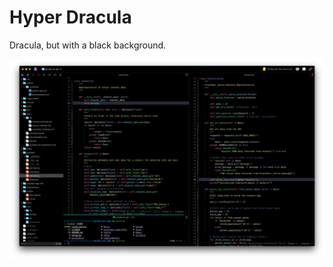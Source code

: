 # Hyper Dracula

Dracula, but with a black background.

<img src="https://raw.githubusercontent.com/ReagentX/Nova-Hyper-Dracula/develop/Images/screenshot.png" alt="Hyper Dracula Screenshot" />
